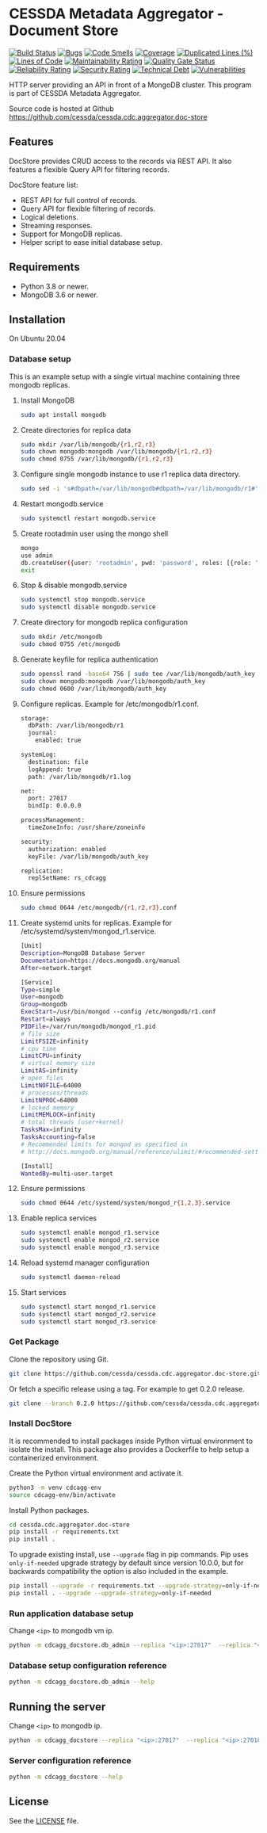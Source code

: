 # CESSDA Metadata Aggregator - Document Store #

[![Build Status](https://jenkins.cessda.eu/buildStatus/icon?job=cessda.cdc.aggregator.doc-store%2Fmaster)](https://jenkins.cessda.eu/job/cessda.cdc.aggregator.doc-store/job/master/)
[![Bugs](https://sonarqube.cessda.eu/api/project_badges/measure?project=cessda.cdc.aggregator.doc-store&metric=bugs)](https://sonarqube.cessda.eu/dashboard?id=cessda.cdc.aggregator.doc-store)
[![Code Smells](https://sonarqube.cessda.eu/api/project_badges/measure?project=cessda.cdc.aggregator.doc-store&metric=code_smells)](https://sonarqube.cessda.eu/dashboard?id=cessda.cdc.aggregator.doc-store)
[![Coverage](https://sonarqube.cessda.eu/api/project_badges/measure?project=cessda.cdc.aggregator.doc-store&metric=coverage)](https://sonarqube.cessda.eu/dashboard?id=cessda.cdc.aggregator.doc-store)
[![Duplicated Lines (%)](https://sonarqube.cessda.eu/api/project_badges/measure?project=cessda.cdc.aggregator.doc-store&metric=duplicated_lines_density)](https://sonarqube.cessda.eu/dashboard?id=cessda.cdc.aggregator.doc-store)
[![Lines of Code](https://sonarqube.cessda.eu/api/project_badges/measure?project=cessda.cdc.aggregator.doc-store&metric=ncloc)](https://sonarqube.cessda.eu/dashboard?id=cessda.cdc.aggregator.doc-store)
[![Maintainability Rating](https://sonarqube.cessda.eu/api/project_badges/measure?project=cessda.cdc.aggregator.doc-store&metric=sqale_rating)](https://sonarqube.cessda.eu/dashboard?id=cessda.cdc.aggregator.doc-store)
[![Quality Gate Status](https://sonarqube.cessda.eu/api/project_badges/measure?project=cessda.cdc.aggregator.doc-store&metric=alert_status)](https://sonarqube.cessda.eu/dashboard?id=cessda.cdc.aggregator.doc-store)
[![Reliability Rating](https://sonarqube.cessda.eu/api/project_badges/measure?project=cessda.cdc.aggregator.doc-store&metric=reliability_rating)](https://sonarqube.cessda.eu/dashboard?id=cessda.cdc.aggregator.doc-store)
[![Security Rating](https://sonarqube.cessda.eu/api/project_badges/measure?project=cessda.cdc.aggregator.doc-store&metric=security_rating)](https://sonarqube.cessda.eu/dashboard?id=cessda.cdc.aggregator.doc-store)
[![Technical Debt](https://sonarqube.cessda.eu/api/project_badges/measure?project=cessda.cdc.aggregator.doc-store&metric=sqale_index)](https://sonarqube.cessda.eu/dashboard?id=cessda.cdc.aggregator.doc-store)
[![Vulnerabilities](https://sonarqube.cessda.eu/api/project_badges/measure?project=cessda.cdc.aggregator.doc-store&metric=vulnerabilities)](https://sonarqube.cessda.eu/dashboard?id=cessda.cdc.aggregator.doc-store)

HTTP server providing an API in front of a MongoDB cluster. This
program is part of CESSDA Metadata Aggregator.

Source code is hosted at Github <https://github.com/cessda/cessda.cdc.aggregator.doc-store>

## Features ##

DocStore provides CRUD access to the records via REST API. It also
features a flexible Query API for filtering records.

DocStore feature list:

  - REST API for full control of records.
  - Query API for flexible filtering of records.
  - Logical deletions.
  - Streaming responses.
  - Support for MongoDB replicas.
  - Helper script to ease initial database setup.

## Requirements ##

  - Python 3.8 or newer.
  - MongoDB 3.6 or newer.

## Installation ##

On Ubuntu 20.04

### Database setup ###

This is an example setup with a single virtual machine containing
three mongodb replicas.


1. Install MongoDB

    ```sh
    sudo apt install mongodb
    ```

2. Create directories for replica data

    ```sh
    sudo mkdir /var/lib/mongodb/{r1,r2,r3}
    sudo chown mongodb:mongodb /var/lib/mongodb/{r1,r2,r3}
    sudo chmod 0755 /var/lib/mongodb/{r1,r2,r3}
    ```


3. Configure single mongodb instance to use r1 replica data directory.

    ```sh
    sudo sed -i 's#dbpath=/var/lib/mongodb#dbpath=/var/lib/mongodb/r1#' /etc/mongodb.conf
    ```


4. Restart mongodb.service

    ```sh
    sudo systemctl restart mongodb.service
    ```


5. Create rootadmin user using the mongo shell

    ```sh
    mongo
    use admin
    db.createUser({user: 'rootadmin', pwd: 'password', roles: [{role: 'root', db: 'admin'}]})
    exit
    ```


6. Stop & disable mongodb.service

    ```sh
    sudo systemctl stop mongodb.service
    sudo systemctl disable mongodb.service
    ```


7. Create directory for mongodb replica configuration

    ```sh
    sudo mkdir /etc/mongodb
    sudo chmod 0755 /etc/mongodb
    ```


8. Generate keyfile for replica authentication

    ```sh
    sudo openssl rand -base64 756 | sudo tee /var/lib/mongodb/auth_key
    sudo chown mongodb:mongodb /var/lib/mongodb/auth_key
    sudo chmod 0600 /var/lib/mongodb/auth_key
    ```

9. Configure replicas. Example for /etc/mongodb/r1.conf.

    ```sh
    storage:
      dbPath: /var/lib/mongodb/r1
      journal:
        enabled: true

    systemLog:
      destination: file
      logAppend: true
      path: /var/lib/mongodb/r1.log

    net:
      port: 27017
      bindIp: 0.0.0.0

    processManagement:
      timeZoneInfo: /usr/share/zoneinfo

    security:
      authorization: enabled
      keyFile: /var/lib/mongodb/auth_key

    replication:
      replSetName: rs_cdcagg
    ```


10. Ensure permissions

    ```sh
    sudo chmod 0644 /etc/mongodb/{r1,r2,r3}.conf
    ```


11. Create systemd units for replicas. Example for /etc/systemd/system/mongod_r1.service.

    ```sh
    [Unit]
    Description=MongoDB Database Server
    Documentation=https://docs.mongodb.org/manual
    After=network.target

    [Service]
    Type=simple
    User=mongodb
    Group=mongodb
    ExecStart=/usr/bin/mongod --config /etc/mongodb/r1.conf
    Restart=always
    PIDFile=/var/run/mongodb/mongod_r1.pid
    # file size
    LimitFSIZE=infinity
    # cpu time
    LimitCPU=infinity
    # virtual memory size
    LimitAS=infinity
    # open files
    LimitNOFILE=64000
    # processes/threads
    LimitNPROC=64000
    # locked memory
    LimitMEMLOCK=infinity
    # total threads (user+kernel)
    TasksMax=infinity
    TasksAccounting=false
    # Recommended limits for mongod as specified in
    # http://docs.mongodb.org/manual/reference/ulimit/#recommended-settings

    [Install]
    WantedBy=multi-user.target
    ```


12. Ensure permissions

    ```sh
    sudo chmod 0644 /etc/systemd/system/mongod_r{1,2,3}.service
    ```


13. Enable replica services

    ```sh
    sudo systemctl enable mongod_r1.service
    sudo systemctl enable mongod_r2.service
    sudo systemctl enable mongod_r3.service
    ```


14. Reload systemd manager configuration

    ```sh
    sudo systemctl daemon-reload
    ```


15. Start services

    ```sh
    sudo systemctl start mongod_r1.service
    sudo systemctl start mongod_r2.service
    sudo systemctl start mongod_r3.service
    ```

### Get Package ###

Clone the repository using Git.

```sh
git clone https://github.com/cessda/cessda.cdc.aggregator.doc-store.git
```

Or fetch a specific release using a tag. For example to get 0.2.0 release.

```sh
git clone --branch 0.2.0 https://github.com/cessda/cessda.cdc.aggregator.doc-store.git
```


### Install DocStore ###

It is recommended to install packages inside Python virtual
environment to isolate the install. This package also provides a
Dockerfile to help setup a containerized environment.

Create the Python virtual environment and activate it.

```sh
python3 -m venv cdcagg-env
source cdcagg-env/bin/activate
```

Install Python packages.

```sh
cd cessda.cdc.aggregator.doc-store
pip install -r requirements.txt
pip install .
```

To upgrade existing install, use ``--upgrade`` flag in pip commands. Pip
uses ``only-if-needed`` upgrade strategy by default since version
10.0.0, but for backwards compatibility the option is also included in
the example.

```sh
pip install --upgrade -r requirements.txt --upgrade-strategy=only-if-needed
pip install . --upgrade --upgrade-strategy=only-if-needed
```


### Run application database setup ###

Change ``<ip>`` to mongodb vm ip.

```sh
python -m cdcagg_docstore.db_admin --replica "<ip>:27017"  --replica "<ip>:27018" --replica "<ip>:27019" initiate_replicaset setup_database setup_collections setup_users
```


### Database setup configuration reference ###

```sh
python -m cdcagg_docstore.db_admin --help
```


## Running the server ##

Change ``<ip>`` to mongodb ip.

```sh
python -m cdcagg_docstore --replica "<ip>:27017"  --replica "<ip>:27018" --replica "<ip>:27019"
```

### Server configuration reference ###

```sh
python -m cdcagg_docstore --help
```


## License ##

See the [LICENSE](LICENSE.txt) file.
